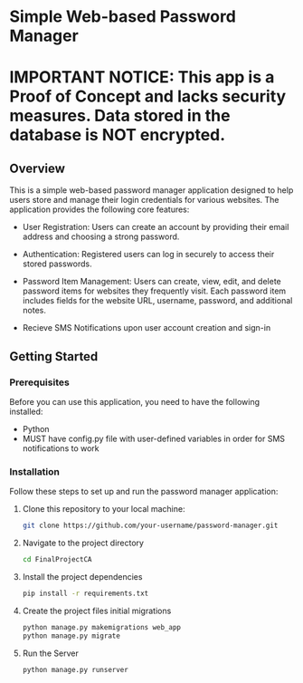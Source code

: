 # Simple Web-based Password Manager

# **IMPORTANT NOTICE**: This app is a Proof of Concept and lacks security measures. Data stored in the database is NOT encrypted.

## Overview

This is a simple web-based password manager application designed to help users store and manage their login credentials for various websites. The application provides the following core features:

- User Registration: Users can create an account by providing their email address and choosing a strong password.

- Authentication: Registered users can log in securely to access their stored passwords.

- Password Item Management: Users can create, view, edit, and delete password items for websites they frequently visit. Each password item includes fields for the website URL, username, password, and additional notes.

- Recieve SMS Notifications upon user account creation and sign-in


## Getting Started

### Prerequisites

Before you can use this application, you need to have the following installed:

- Python
- MUST have config.py file with user-defined variables in order for SMS notifications to work
### Installation

Follow these steps to set up and run the password manager application:

1. Clone this repository to your local machine:

   ```bash
   git clone https://github.com/your-username/password-manager.git


2. Navigate to the project directory 

    ```bash
    cd FinalProjectCA

3. Install the project dependencies

    ```bash
    pip install -r requirements.txt

4. Create the project files initial migrations
    ```bash
    python manage.py makemigrations web_app
    python manage.py migrate 

5. Run the Server
    ```bash
    python manage.py runserver
